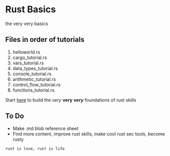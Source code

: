 # Rust Basics
 the very very basics

## Files in order of tutorials

1. helloworld.rs
2. cargo_tutorial.rs
3. vars_tutorial.rs
4. data_types_tutorial.rs
5. console_tutorial.rs
6. arithmetic_tutorial.rs
7. control_flow_tutorial.rs
8. functions_tutorial.rs

Start [here](https://www.youtube.com/watch?v=T_KrYLW4jw8) to build the *very* **very** ***very*** foundations of rust skills

## To Do
- Make .md blob reference sheet 
- Find more content, improve rust skills, make cool rust sec tools, become rusty

`rust is love, rust is life`
